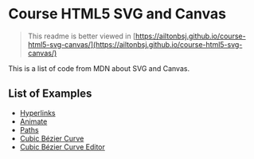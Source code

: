 # Course HTML5 SVG and Canvas

> This readme is better viewed in [https://ailtonbsj.github.io/course-html5-svg-canvas/](https://ailtonbsj.github.io/course-html5-svg-canvas/)

This is a list of code from MDN about SVG and Canvas.

## List of Examples

- [Hyperlinks](hyperlinks.html)
- [Animate](animate.html)
- [Paths](path.html)
- [Cubic Bézier Curve](cubic-bezier-curve.html)
- [Cubic Bézier Curve Editor](cubic-bezier-editor.html)
